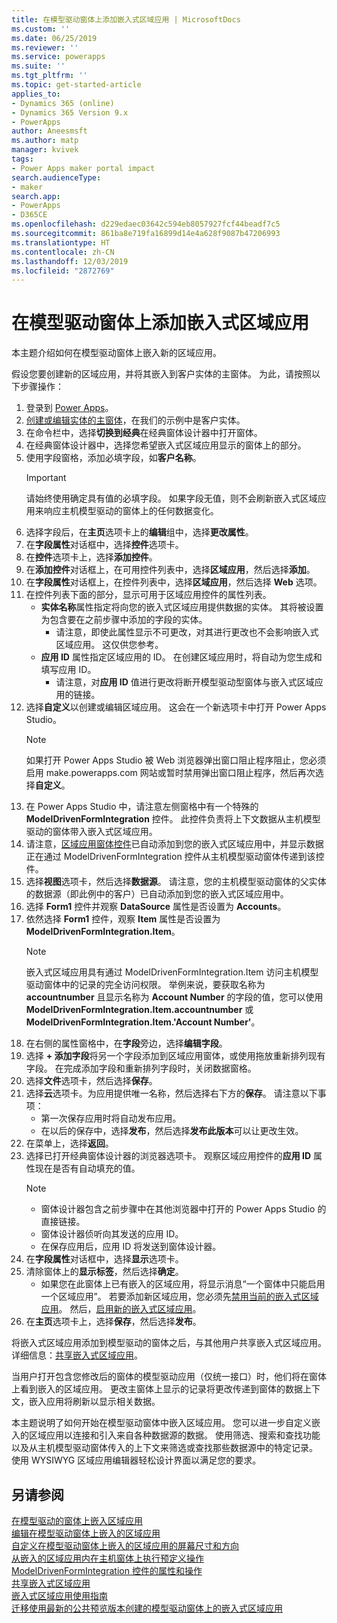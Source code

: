 ```yaml
---
title: 在模型驱动窗体上添加嵌入式区域应用 | MicrosoftDocs
ms.custom: ''
ms.date: 06/25/2019
ms.reviewer: ''
ms.service: powerapps
ms.suite: ''
ms.tgt_pltfrm: ''
ms.topic: get-started-article
applies_to:
- Dynamics 365 (online)
- Dynamics 365 Version 9.x
- PowerApps
author: Aneesmsft
ms.author: matp
manager: kvivek
tags:
- Power Apps maker portal impact
search.audienceType:
- maker
search.app:
- PowerApps
- D365CE
ms.openlocfilehash: d229edaec03642c594eb8057927fcf44beadf7c5
ms.sourcegitcommit: 861ba8e719fa16899d14e4a628f9087b47206993
ms.translationtype: HT
ms.contentlocale: zh-CN
ms.lasthandoff: 12/03/2019
ms.locfileid: "2872769"
---
```

# <a name="add-an-embedded-canvas-app-on-a-model-driven-form"></a>在模型驱动窗体上添加嵌入式区域应用
本主题介绍如何在模型驱动窗体上嵌入新的区域应用。

假设您要创建新的区域应用，并将其嵌入到客户实体的主窗体。 为此，请按照以下步骤操作： 

1.  登录到 [Power Apps](https://make.powerapps.com/?utm_source=padocs&utm_medium=linkinadoc&utm_campaign=referralsfromdoc)。
2.  [创建或编辑实体的主窗体](create-and-edit-forms.md)，在我们的示例中是客户实体。 
3.  在命令栏中，选择**切换到经典**在经典窗体设计器中打开窗体。
4.  在经典窗体设计器中，选择您希望嵌入式区域应用显示的窗体上的部分。
5.  使用字段窗格，添加必填字段，如**客户名称**。
      > [!IMPORTANT]
      > 请始终使用确定具有值的必填字段。 如果字段无值，则不会刷新嵌入式区域应用来响应主机模型驱动的窗体上的任何数据变化。
6.  选择字段后，在**主页**选项卡上的**编辑**组中，选择**更改属性**。
7.  在**字段属性**对话框中，选择**控件**选项卡。
8.  在**控件**选项卡上，选择**添加控件**。
9.  在**添加控件**对话框上，在可用控件列表中，选择**区域应用**，然后选择**添加**。
10. 在**字段属性**对话框上，在控件列表中，选择**区域应用**，然后选择 **Web** 选项。
11. 在控件列表下面的部分，显示可用于区域应用控件的属性列表。
     - **实体名称**属性指定将向您的嵌入式区域应用提供数据的实体。 其将被设置为包含要在之前步骤中添加的字段的实体。
         - 请注意，即使此属性显示不可更改，对其进行更改也不会影响嵌入式区域应用。 这仅供您参考。
     - **应用 ID** 属性指定区域应用的 ID。 在创建区域应用时，将自动为您生成和填写应用 ID。
         - 请注意，对**应用 ID** 值进行更改将断开模型驱动型窗体与嵌入式区域应用的链接。
12. 选择**自定义**以创建或编辑区域应用。 这会在一个新选项卡中打开 Power Apps Studio。
       > [!NOTE]
       > 如果打开 Power Apps Studio 被 Web 浏览器弹出窗口阻止程序阻止，您必须启用 make.powerapps.com 网站或暂时禁用弹出窗口阻止程序，然后再次选择**自定义**。
13. 在 Power Apps Studio 中，请注意左侧窗格中有一个特殊的 **ModelDrivenFormIntegration** 控件。 此控件负责将上下文数据从主机模型驱动的窗体带入嵌入式区域应用。
14. 请注意，[区域应用窗体控件](../canvas-apps/controls/control-form-detail.md)已自动添加到您的嵌入式区域应用中，并显示数据正在通过 ModelDrivenFormIntegration 控件从主机模型驱动窗体传递到该控件。 
15. 选择**视图**选项卡，然后选择**数据源**。 请注意，您的主机模型驱动窗体的父实体的数据源（即此例中的客户）已自动添加到您的嵌入式区域应用中。
16. 选择 **Form1** 控件并观察 **DataSource** 属性是否设置为 **Accounts**。
17. 依然选择 **Form1** 控件，观察 **Item** 属性是否设置为 **ModelDrivenFormIntegration.Item**。
    > [!NOTE]
    > 嵌入式区域应用具有通过 ModelDrivenFormIntegration.Item 访问主机模型驱动窗体中的记录的完全访问权限。 举例来说，要获取名称为 **accountnumber** 且显示名称为 **Account Number** 的字段的值，您可以使用 **ModelDrivenFormIntegration.Item.accountnumber** 或 **ModelDrivenFormIntegration.Item.'Account Number'**。
18. 在右侧的属性窗格中，在**字段**旁边，选择**编辑字段**。
19. 选择 **+ 添加字段**将另一个字段添加到区域应用窗体，或使用拖放重新排列现有字段。 在完成添加字段和重新排列字段时，关闭数据窗格。
20. 选择**文件**选项卡，然后选择**保存**。
21. 选择**云**选项卡。为应用提供唯一名称，然后选择右下方的**保存**。 请注意以下事项： 
    -  第一次保存应用时将自动发布应用。
      -  在以后的保存中，选择**发布**，然后选择**发布此版本**可以让更改生效。
22. 在菜单上，选择**返回**。
23. 选择已打开经典窗体设计器的浏览器选项卡。 观察区域应用控件的**应用 ID** 属性现在是否有自动填充的值。
    > [!NOTE]
    > - 窗体设计器包含之前步骤中在其他浏览器中打开的 Power Apps Studio 的直接链接。
    > - 窗体设计器侦听向其发送的应用 ID。 
    > - 在保存应用后，应用 ID 将发送到窗体设计器。
24. 在**字段属性**对话框中，选择**显示**选项卡。
25. 清除窗体上的**显示标签**，然后选择**确定**。
    -   如果您在此窗体上已有嵌入的区域应用，将显示消息“一个窗体中只能启用一个区域应用”。 若要添加新区域应用，您必须先[禁用当前的嵌入式区域应用](embedded-canvas-app-guidelines.md#disable-an-embedded-canvas-app)。 然后，[启用新的嵌入式区域应用](embedded-canvas-app-guidelines.md#enable-an-embedded-canvas-app)。
26. 在**主页**选项卡上，选择**保存**，然后选择**发布**。

将嵌入式区域应用添加到模型驱动的窗体之后，与其他用户共享嵌入式区域应用。 详细信息：[共享嵌入式区域应用](share-embedded-canvas-app.md)。

当用户打开包含您修改后的窗体的模型驱动应用（仅统一接口）时，他们将在窗体上看到嵌入的区域应用。 更改主窗体上显示的记录将更改传递到窗体的数据上下文，嵌入应用将刷新以显示相关数据。

本主题说明了如何开始在模型驱动窗体中嵌入区域应用。 您可以进一步自定义嵌入的区域应用以连接和引入来自各种数据源的数据。 使用筛选、搜索和查找功能以及从主机模型驱动窗体传入的上下文来筛选或查找那些数据源中的特定记录。 使用 WYSIWYG 区域应用编辑器轻松设计界面以满足您的要求。

## <a name="see-also"></a>另请参阅
[在模型驱动的窗体上嵌入区域应用](embed-canvas-app-in-form.md) <br />
[编辑在模型驱动窗体上嵌入的区域应用](embedded-canvas-app-edit-classic-designer.md) <br />
[自定义在模型驱动窗体上嵌入的区域应用的屏幕尺寸和方向](embedded-canvas-app-customize-screen.md) <br />
[从嵌入的区域应用内在主机窗体上执行预定义操作](embedded-canvas-app-actions.md) <br />
[ModelDrivenFormIntegration 控件的属性和操作](embedded-canvas-app-properties-actions.md) <br />
[共享嵌入式区域应用](share-embedded-canvas-app.md) <br />
[嵌入式区域应用使用指南](embedded-canvas-app-guidelines.md) <br />
[迁移使用最新的公共预览版本创建的模型驱动窗体上的嵌入式区域应用](embedded-canvas-app-migrate-from-preview.md) <br />
